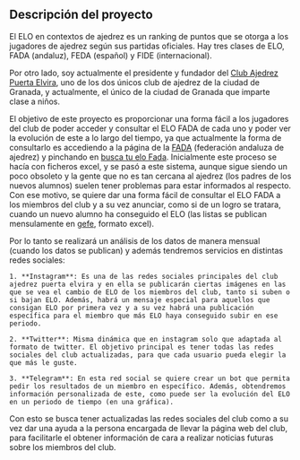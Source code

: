 ## Descripción del proyecto

El ELO en contextos de ajedrez es un ranking de puntos que se otorga a los jugadores de ajedrez según sus partidas oficiales. Hay tres clases de ELO, FADA (andaluz), FEDA (español) y FIDE (internacional). 

Por otro lado, soy actualmente el presidente y fundador del [Club Ajedrez Puerta Elvira](http://clubajedrezpuertaelvira.blogspot.com/), uno de los dos únicos club de ajedrez de la ciudad de Granada, y actualmente, el único de la ciudad de Granada que imparte clase a niños. 

El objetivo de este proyecto es proporcionar una forma fácil a los jugadores del club de poder acceder y consultar el ELO FADA de cada uno y poder ver la evolución de este a lo largo del tiempo, ya que actualmente la forma de consultarlo es accediendo a la página de la [FADA](http://www.fadajedrez.com/) (federación andaluza de ajedrez) y pinchando en [busca tu elo Fada](http://www.fadajedrez.com/index.php/gestion-elo/busca-tu-elo-fada). Inicialmente este proceso se hacía con ficheros excel, y se pasó a este sistema, aunque sigue siendo un poco obsoleto y la gente que no es tan cercana al ajedrez (los padres de los nuevos alumnos) suelen tener problemas para estar informados al respecto. Con ese motivo, se quiere dar una forma fácil de consultar el ELO FADA a los miembros del club y a su vez anunciar, como si de un logro se tratara, cuando un nuevo alumno ha conseguido el ELO (las listas se publican mensulamente en [gefe](http://www.gefe.net/mygefe2/ZPEligeDescargaElo.asp), formato excel).

Por lo tanto se realizará un análisis de los datos de manera mensual (cuando los datos se publican) y además tendremos servicios en distintas redes sociales:

	1. **Instagram**: Es una de las redes sociales principales del club ajedrez puerta elvira y en ella se publicarán ciertas imágenes en las que se vea el cambio de ELO de los miembros del club, tanto si suben o si bajan ELO. Además, habrá un mensaje especial para aquellos que consigan ELO por primera vez y a su vez habrá una publicación específica para el miembro que más ELO haya conseguido subir en ese periodo.
	
	2. **Twitter**: Misma dinámica que en instagram solo que adaptada al formato de twitter. El objetivo principal es tener todas las redes sociales del club actualizadas, para que cada usuario pueda elegir la que más le guste.
	
	3. **Telegram**: En esta red social se quiere crear un bot que permita pedir los resultados de un miembro en específico. Además, obtendremos información personalizada de este, como puede ser la evolución del ELO en un periodo de tiempo (en una gráfica).
	
Con esto se busca tener actualizadas las redes sociales del club como a su vez dar una ayuda a la persona encargada de llevar la página web del club, para facilitarle el obtener información de cara a realizar noticias futuras sobre los miembros del club.
